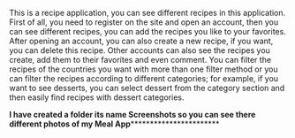 This is a recipe application, you can see different recipes in this application. First of all, you need to register on the site and open an account, then you can see different recipes, 
you can add the recipes you like to your favorites. After opening an account, you can also create a new recipe, if you want, you can delete this recipe. Other accounts can also see the recipes you create,
add them to their favorites and even comment. You can filter the recipes of the countries you want with more than one filter method or you can filter the recipes according to different categories; for example,
if you want to see desserts, you can select dessert from the category section and then easily find recipes with dessert categories.


********************************I have created a folder its name Screenshots so you can see there different photos of my Meal App*******************************************************
